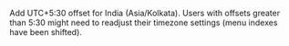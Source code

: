 Add UTC+5:30 offset for India (Asia/Kolkata). Users with offsets greater than 5:30 might need to readjust their timezone settings (menu indexes have been shifted).
